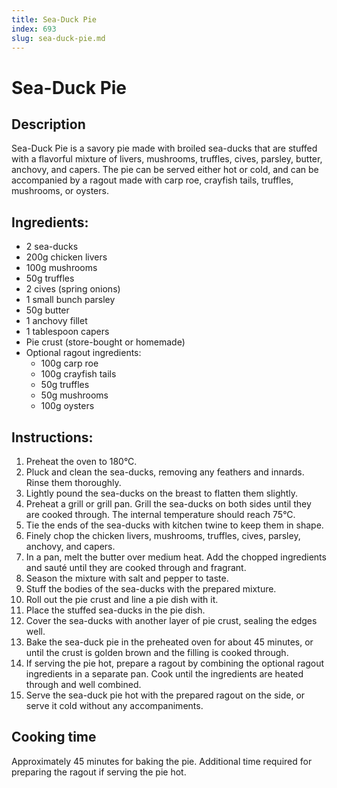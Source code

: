 ```yaml
---
title: Sea-Duck Pie
index: 693
slug: sea-duck-pie.md
---
```


# Sea-Duck Pie

## Description
Sea-Duck Pie is a savory pie made with broiled sea-ducks that are stuffed with a flavorful mixture of livers, mushrooms, truffles, cives, parsley, butter, anchovy, and capers. The pie can be served either hot or cold, and can be accompanied by a ragout made with carp roe, crayfish tails, truffles, mushrooms, or oysters.

## Ingredients:
- 2 sea-ducks
- 200g chicken livers
- 100g mushrooms
- 50g truffles
- 2 cives (spring onions)
- 1 small bunch parsley
- 50g butter
- 1 anchovy fillet
- 1 tablespoon capers
- Pie crust (store-bought or homemade)
- Optional ragout ingredients:
  - 100g carp roe
  - 100g crayfish tails
  - 50g truffles
  - 50g mushrooms
  - 100g oysters

## Instructions:
1. Preheat the oven to 180°C.
2. Pluck and clean the sea-ducks, removing any feathers and innards. Rinse them thoroughly.
3. Lightly pound the sea-ducks on the breast to flatten them slightly.
4. Preheat a grill or grill pan. Grill the sea-ducks on both sides until they are cooked through. The internal temperature should reach 75°C. 
5. Tie the ends of the sea-ducks with kitchen twine to keep them in shape.
6. Finely chop the chicken livers, mushrooms, truffles, cives, parsley, anchovy, and capers.
7. In a pan, melt the butter over medium heat. Add the chopped ingredients and sauté until they are cooked through and fragrant.
8. Season the mixture with salt and pepper to taste.
9. Stuff the bodies of the sea-ducks with the prepared mixture.
10. Roll out the pie crust and line a pie dish with it.
11. Place the stuffed sea-ducks in the pie dish.
12. Cover the sea-ducks with another layer of pie crust, sealing the edges well.
13. Bake the sea-duck pie in the preheated oven for about 45 minutes, or until the crust is golden brown and the filling is cooked through.
14. If serving the pie hot, prepare a ragout by combining the optional ragout ingredients in a separate pan. Cook until the ingredients are heated through and well combined.
15. Serve the sea-duck pie hot with the prepared ragout on the side, or serve it cold without any accompaniments.

## Cooking time
Approximately 45 minutes for baking the pie. Additional time required for preparing the ragout if serving the pie hot.